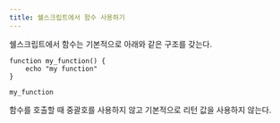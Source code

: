 ```yaml
---
title: 쉘스크립트에서 함수 사용하기
---
```


쉘스크립트에서 함수는 기본적으로 아래와 같은 구조를 갖는다.
```
function my_function() {
	echo "my function"
}

my_function
```
함수를 호출할 때 중괄호를 사용하지 않고 기본적으로 리턴 값을 사용하지 않는다.
